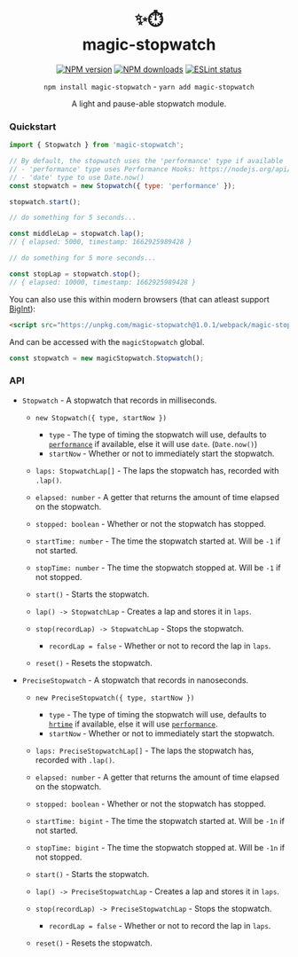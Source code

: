 <div align="center">

<h1>✨⏱️<br />magic-stopwatch</h1>

[![NPM version](https://img.shields.io/npm/v/magic-stopwatch?maxAge=3600?&color=3498db)](https://www.npmjs.com/package/magic-stopwatch) [![NPM downloads](https://img.shields.io/npm/dt/magic-stopwatch?maxAge=3600&color=3498db)](https://www.npmjs.com/package/magic-stopwatch) [![ESLint status](https://github.com/Snazzah/magic-stopwatch/workflows/ESLint/badge.svg)](https://github.com/Snazzah/magic-stopwatch/actions?query=workflow%3A%22ESLint%22)

`npm install magic-stopwatch` - `yarn add magic-stopwatch`


A light and pause-able stopwatch module.

</div>

### Quickstart

```js
import { Stopwatch } from 'magic-stopwatch';

// By default, the stopwatch uses the 'performance' type if available
// - 'performance' type uses Performance Hooks: https://nodejs.org/api/perf_hooks.html#performancenow
// - 'date' type to use Date.now()
const stopwatch = new Stopwatch({ type: 'performance' });

stopwatch.start();

// do something for 5 seconds...

const middleLap = stopwatch.lap();
// { elapsed: 5000, timestamp: 1662925989428 }

// do something for 5 more seconds...

const stopLap = stopwatch.stop();
// { elapsed: 10000, timestamp: 1662925989428 }
```

You can also use this within modern browsers (that can atleast support [BigInt](https://caniuse.com/bigint)):
```html
<script src="https://unpkg.com/magic-stopwatch@1.0.1/webpack/magic-stopwatch.min.js"></script>
```

And can be accessed with the `magicStopwatch` global.
```js
const stopwatch = new magicStopwatch.Stopwatch();
```

### API
- `Stopwatch` - A stopwatch that records in milliseconds.
  - `new Stopwatch({ type, startNow })`
    - `type` - The type of timing the stopwatch will use, defaults to [`performance`](https://nodejs.org/api/perf_hooks.html#performancenow) if available, else it will use `date`. (`Date.now()`)
    - `startNow` - Whether or not to immediately start the stopwatch.

  - `laps: StopwatchLap[]` - The laps the stopwatch has, recorded with `.lap()`.
  - `elapsed: number` - A getter that returns the amount of time elapsed on the stopwatch.
  - `stopped: boolean` - Whether or not the stopwatch has stopped.
  - `startTime: number` - The time the stopwatch started at. Will be `-1` if not started.
  - `stopTime: number` - The time the stopwatch stopped at. Will be `-1` if not stopped.

  - `start()` - Starts the stopwatch.
  - `lap() -> StopwatchLap` - Creates a lap and stores it in `laps`.
  - `stop(recordLap) -> StopwatchLap` - Stops the stopwatch.
    - `recordLap = false` - Whether or not to record the lap in `laps`.
  - `reset()` - Resets the stopwatch.
- `PreciseStopwatch` - A stopwatch that records in nanoseconds.
  - `new PreciseStopwatch({ type, startNow })`
    - `type` - The type of timing the stopwatch will use, defaults to [`hrtime`](https://nodejs.org/api/process.html#processhrtimebigint) if available, else it will use [`performance`](https://nodejs.org/api/perf_hooks.html#performancenow).
    - `startNow` - Whether or not to immediately start the stopwatch.

  - `laps: PreciseStopwatchLap[]` - The laps the stopwatch has, recorded with `.lap()`.
  - `elapsed: number` - A getter that returns the amount of time elapsed on the stopwatch.
  - `stopped: boolean` - Whether or not the stopwatch has stopped.
  - `startTime: bigint` - The time the stopwatch started at. Will be `-1n` if not started.
  - `stopTime: bigint` - The time the stopwatch stopped at. Will be `-1n` if not stopped.

  - `start()` - Starts the stopwatch.
  - `lap() -> PreciseStopwatchLap` - Creates a lap and stores it in `laps`.
  - `stop(recordLap) -> PreciseStopwatchLap` - Stops the stopwatch.
    - `recordLap = false` - Whether or not to record the lap in `laps`.
  - `reset()` - Resets the stopwatch.

